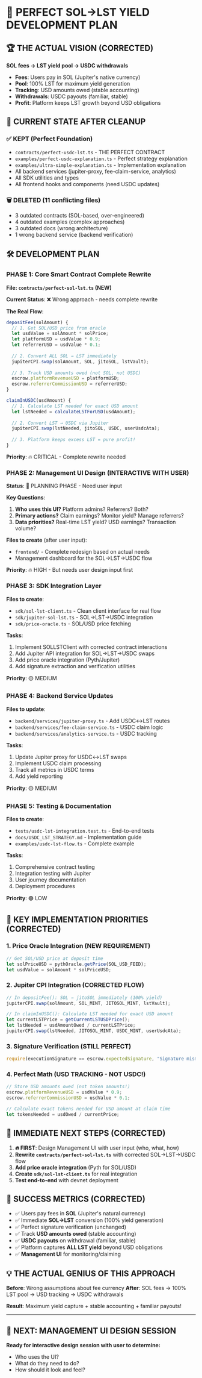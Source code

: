 # 🎯 PERFECT SOL→LST YIELD DEVELOPMENT PLAN

## 🏆 THE ACTUAL VISION (CORRECTED)
**SOL fees → LST yield pool → USDC withdrawals**
- **Fees**: Users pay in SOL (Jupiter's native currency)
- **Pool**: 100% LST for maximum yield generation
- **Tracking**: USD amounts owed (stable accounting)
- **Withdrawals**: USDC payouts (familiar, stable)
- **Profit**: Platform keeps LST growth beyond USD obligations

## 📁 CURRENT STATE AFTER CLEANUP

### ✅ KEPT (Perfect Foundation)
- `contracts/perfect-usdc-lst.ts` - THE PERFECT CONTRACT
- `examples/perfect-usdc-explanation.ts` - Perfect strategy explanation
- `examples/ultra-simple-explanation.ts` - Implementation explanation
- All backend services (jupiter-proxy, fee-claim-service, analytics)
- All SDK utilities and types
- All frontend hooks and components (need USDC updates)

### 🗑️ DELETED (11 conflicting files)
- 3 outdated contracts (SOL-based, over-engineered)
- 4 outdated examples (complex approaches)
- 3 outdated docs (wrong architecture)
- 1 wrong backend service (backend verification)

## 🛠️ DEVELOPMENT PLAN

### PHASE 1: Core Smart Contract Complete Rewrite
**File: `contracts/perfect-sol-lst.ts` (NEW)**

**Current Status**: ❌ Wrong approach - needs complete rewrite

**The Real Flow**:
```typescript
depositFee(solAmount) {
  // 1. Get SOL/USD price from oracle
  let usdValue = solAmount * solPrice;
  let platformUSD = usdValue * 0.9;
  let referrerUSD = usdValue * 0.1;
  
  // 2. Convert ALL SOL → LST immediately  
  jupiterCPI.swap(solAmount, SOL, jitoSOL, lstVault);
  
  // 3. Track USD amounts owed (not SOL, not USDC)
  escrow.platformRevenueUSD = platformUSD;
  escrow.referrerCommissionUSD = referrerUSD;
}

claimInUSDC(usdAmount) {
  // 1. Calculate LST needed for exact USD amount
  let lstNeeded = calculateLSTForUSD(usdAmount);
  
  // 2. Convert LST → USDC via Jupiter
  jupiterCPI.swap(lstNeeded, jitoSOL, USDC, userUsdcAta);
  
  // 3. Platform keeps excess LST = pure profit!
}
```

**Priority**: 🔥 CRITICAL - Complete rewrite needed

### PHASE 2: Management UI Design (INTERACTIVE WITH USER)
**Status**: 🚧 PLANNING PHASE - Need user input

**Key Questions**:
1. **Who uses this UI?** Platform admins? Referrers? Both?
2. **Primary actions?** Claim earnings? Monitor yield? Manage referrers?
3. **Data priorities?** Real-time LST yield? USD earnings? Transaction volume?

**Files to create** (after user input):
- `frontend/` - Complete redesign based on actual needs
- Management dashboard for the SOL→LST→USDC flow

**Priority**: 🔥 HIGH - But needs user design input first

### PHASE 3: SDK Integration Layer  
**Files to create**:
- `sdk/sol-lst-client.ts` - Clean client interface for real flow
- `sdk/jupiter-sol-lst.ts` - SOL→LST→USDC integration
- `sdk/price-oracle.ts` - SOL/USD price fetching

**Tasks**:
1. Implement SOLLSTClient with corrected contract interactions
2. Add Jupiter API integration for SOL→LST→USDC swaps
3. Add price oracle integration (Pyth/Jupiter)
4. Add signature extraction and verification utilities

**Priority**: 🟡 MEDIUM

### PHASE 4: Backend Service Updates
**Files to update**:
- `backend/services/jupiter-proxy.ts` - Add USDC↔LST routes
- `backend/services/fee-claim-service.ts` - USDC claim logic
- `backend/services/analytics-service.ts` - USDC tracking

**Tasks**:
1. Update Jupiter proxy for USDC↔LST swaps
2. Implement USDC claim processing
3. Track all metrics in USDC terms
4. Add yield reporting

**Priority**: 🟡 MEDIUM

### PHASE 5: Testing & Documentation
**Files to create**:
- `tests/usdc-lst-integration.test.ts` - End-to-end tests
- `docs/USDC_LST_STRATEGY.md` - Implementation guide
- `examples/usdc-lst-flow.ts` - Complete example

**Tasks**:
1. Comprehensive contract testing
2. Integration testing with Jupiter
3. User journey documentation
4. Deployment procedures

**Priority**: 🟢 LOW

## 🎯 KEY IMPLEMENTATION PRIORITIES (CORRECTED)

### 1. Price Oracle Integration (NEW REQUIREMENT)
```typescript
// Get SOL/USD price at deposit time
let solPriceUSD = pythOracle.getPrice(SOL_USD_FEED);
let usdValue = solAmount * solPriceUSD;
```

### 2. Jupiter CPI Integration (CORRECTED FLOW)
```typescript
// In depositFee(): SOL → jitoSOL immediately (100% yield)
jupiterCPI.swap(solAmount, SOL_MINT, JITOSOL_MINT, lstVault);

// In claimInUSDC(): Calculate LST needed for exact USD amount
let currentLSTPrice = getCurrentLSTUSDPrice();
let lstNeeded = usdAmountOwed / currentLSTPrice;
jupiterCPI.swap(lstNeeded, JITOSOL_MINT, USDC_MINT, userUsdcAta);
```

### 3. Signature Verification (STILL PERFECT)
```typescript
require(executionSignature == escrow.expectedSignature, "Signature mismatch");
```

### 4. Perfect Math (USD TRACKING - NOT USDC!)
```typescript
// Store USD amounts owed (not token amounts!)
escrow.platformRevenueUSD = usdValue * 0.9;
escrow.referrerCommissionUSD = usdValue * 0.1;

// Calculate exact tokens needed for USD amount at claim time
let tokensNeeded = usdOwed / currentPrice;
```

## 🚀 IMMEDIATE NEXT STEPS (CORRECTED)

1. **🔥 FIRST**: Design Management UI with user input (who, what, how)
2. **Rewrite `contracts/perfect-sol-lst.ts`** with corrected SOL→LST→USDC flow
3. **Add price oracle integration** (Pyth for SOL/USD)
4. **Create `sdk/sol-lst-client.ts`** for real integration
5. **Test end-to-end** with devnet deployment

## 🎯 SUCCESS METRICS (CORRECTED)

- ✅ Users pay fees in **SOL** (Jupiter's natural currency)
- ✅ Immediate **SOL→LST** conversion (100% yield generation)
- ✅ Perfect signature verification (unchanged)
- ✅ Track **USD amounts owed** (stable accounting)
- ✅ **USDC payouts** on withdrawal (familiar, stable)
- ✅ Platform captures **ALL LST yield** beyond USD obligations
- ✅ **Management UI** for monitoring/claiming

## 💡 THE ACTUAL GENIUS OF THIS APPROACH

**Before**: Wrong assumptions about fee currency
**After**: SOL fees → 100% LST pool → USD tracking → USDC withdrawals

**Result**: Maximum yield capture + stable accounting + familiar payouts!

---

## 🚧 NEXT: MANAGEMENT UI DESIGN SESSION

**Ready for interactive design session with user to determine:**
- Who uses the UI?
- What do they need to do?
- How should it look and feel?
